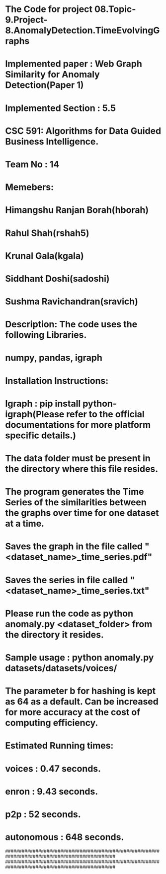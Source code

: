 
# The Code for project 08.Topic-9.Project-8.AnomalyDetection.TimeEvolvingGraphs
# Implemented paper : Web Graph Similarity for Anomaly Detection(Paper 1)
# Implemented Section : 5.5
# CSC 591: Algorithms for Data Guided Business Intelligence.
# Team No : 14
# Memebers:
# Himangshu Ranjan Borah(hborah)
# Rahul Shah(rshah5)
# Krunal Gala(kgala)
# Siddhant Doshi(sadoshi)
# Sushma Ravichandran(sravich)

# Description: The code uses the following Libraries.
# numpy, pandas, igraph
# Installation Instructions: 
# Igraph : pip install python-igraph(Please refer to the official documentations for more platform specific details.)
# The data folder must be present in the directory where this file resides.
# The program generates the Time Series of the similarities between the graphs over time for one dataset at a time.
# Saves the graph in the file called "<dataset_name>_time_series.pdf"
# Saves the series in file called "<dataset_name>_time_series.txt"
# Please run the code as python anomaly.py <dataset_folder> from the directory it resides.
# Sample usage : python anomaly.py datasets/datasets/voices/
# The parameter b for hashing is kept as 64 as a default. Can be increased for more accuracy at the cost of computing efficiency.

# Estimated Running times:
# voices : 0.47 seconds.
# enron : 9.43 seconds.
# p2p : 52 seconds.
# autonomous : 648 seconds.


################################################################################################
################################################################################################